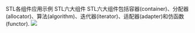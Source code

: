 STL各组件应用示例
STL六大组件
STL六大组件包括容器(container)、分配器(allocator)、算法(algorithm)、迭代器(iterator)、适配器(adapter)和仿函数(functor).
![](https://blog.csdn.net/ncepu_Chen/article/details/114947710)
